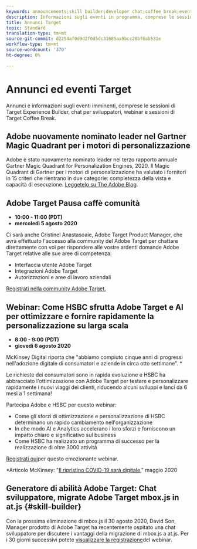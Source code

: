 ```yaml
---
keywords: announcements;skill builder;developer chat;coffee break;events
description: Informazioni sugli eventi in programma, comprese le sessioni di Target Experience Builder, chat per sviluppatori, seminari Web e sessioni di Target Coffee Break.
title: Annunci Target
topic: Standard
translation-type: tm+mt
source-git-commit: d2254af0d9d2f0d5dc31685aa9bcc28bf6ab531e
workflow-type: tm+mt
source-wordcount: '370'
ht-degree: 0%

---
```



# Annunci ed eventi Target

Annunci e informazioni sugli eventi imminenti, comprese le sessioni di Target Experience Builder, chat per sviluppatori, webinar e sessioni di Target Coffee Break.

##  Adobe nuovamente nominato leader nel Gartner Magic Quadrant per i motori di personalizzazione

 Adobe è stato nuovamente nominato leader nel terzo rapporto annuale Gartner Magic Quadrant for Personalization Engines, 2020. Il Magic Quadrant di Gartner per i motori di personalizzazione ha valutato i fornitori in 15 criteri che rientrano in due categorie: completezza della vista e capacità di esecuzione. [Leggetelo su The  Adobe Blog](https://theblog.adobe.com/adobe-again-named-leader-in-gartner-magic-quadrant-for-personalization-engines/).

##  Adobe Target Pausa caffè comunità

* **10:00 - 11:00 (PDT)**
* **mercoledì 5 agosto 2020**

Ci sarà anche Cristinel Anastasoaie,  Adobe Target Product Manager, che avrà effettuato l&#39;accesso alla community del Adobe Target  per chattare direttamente con voi per rispondere alle vostre  ardenti domande Adobe Target relative alle sue aree di competenza:

* Interfaccia utente  Adobe Target
* Integrazioni  Adobe Target
* Autorizzazioni e aree di lavoro aziendali

[Registrati nella community  Adobe Target.](https://adobe-target-community-coffee-breaks.experienceleague.adobeevents.com/)

## Webinar: Come HSBC sfrutta  Adobe Target e AI per ottimizzare e fornire rapidamente la personalizzazione su larga scala

* **8:00 - 9:00 (PDT)**
* **giovedì 6 agosto 2020**

McKinsey Digital riporta che &quot;abbiamo compiuto cinque anni di progressi nell&#39;adozione digitale di consumatori e aziende in circa otto settimane&quot;. *

Le richieste dei consumatori sono in rapida evoluzione e HSBC ha abbracciato l&#39;ottimizzazione con  Adobe Target per testare e personalizzare rapidamente i nuovi viaggi dei clienti, riducendo alcuni sviluppi e lanci da 6 mesi a 1 settimana!

Partecipa  Adobe e HSBC per questo webinar:

* Come gli sforzi di ottimizzazione e personalizzazione di HSBC determinano un rapido cambiamento nell&#39;organizzazione
* In che modo AI e  Analytics accelerano i loro sforzi e forniscono un impatto chiaro e significativo sul business
* Come HSBC ha realizzato un programma di successo per la realizzazione di oltre 3000 attività

[Registrati qui](https://hsbc-targetai.experienceleague.adobeevents.com/)per questo emozionante webinar.

*Articolo McKinsey: &quot;[Il ripristino COVID-19 sarà digitale](https://www.mckinsey.com/business-functions/mckinsey-digital/our-insights/the-covid-19-recovery-will-be-digital-a-plan-for-the-first-90-days#),&quot; maggio 2020

##  Generatore di abilità Adobe Target: Chat sviluppatore, migrate  Adobe Target  mbox.js in at.js {#skill-builder}

Con la prossima eliminazione di mbox.js il 30 agosto 2020, David Son,  Manager prodotto di Adobe Target ha recentemente ospitato una chat sviluppatore per discutere i vantaggi della migrazione di mbox.js a at.js. Per i 30 giorni successivi potete [visualizzare la registrazione](https://seminars.adobeconnect.com/ptdo6mfo6qn6/?proto=true)del webinar.